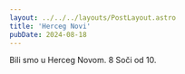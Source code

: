 ```yaml
---
layout: ../../../layouts/PostLayout.astro
title: 'Herceg Novi'
pubDate: 2024-08-18
---
```


Bili smo u Herceg Novom. 8 Soči od 10.
